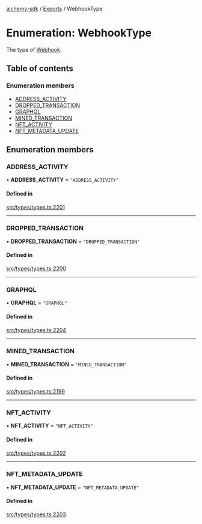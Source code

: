 [alchemy-sdk](../README.md) / [Exports](../modules.md) / WebhookType

# Enumeration: WebhookType

The type of [Webhook](../interfaces/Webhook.md).

## Table of contents

### Enumeration members

- [ADDRESS\_ACTIVITY](WebhookType.md#address_activity)
- [DROPPED\_TRANSACTION](WebhookType.md#dropped_transaction)
- [GRAPHQL](WebhookType.md#graphql)
- [MINED\_TRANSACTION](WebhookType.md#mined_transaction)
- [NFT\_ACTIVITY](WebhookType.md#nft_activity)
- [NFT\_METADATA\_UPDATE](WebhookType.md#nft_metadata_update)

## Enumeration members

### ADDRESS\_ACTIVITY

• **ADDRESS\_ACTIVITY** = `"ADDRESS_ACTIVITY"`

#### Defined in

[src/types/types.ts:2201](https://github.com/alchemyplatform/alchemy-sdk-js/blob/c7197b9/src/types/types.ts#L2201)

___

### DROPPED\_TRANSACTION

• **DROPPED\_TRANSACTION** = `"DROPPED_TRANSACTION"`

#### Defined in

[src/types/types.ts:2200](https://github.com/alchemyplatform/alchemy-sdk-js/blob/c7197b9/src/types/types.ts#L2200)

___

### GRAPHQL

• **GRAPHQL** = `"GRAPHQL"`

#### Defined in

[src/types/types.ts:2204](https://github.com/alchemyplatform/alchemy-sdk-js/blob/c7197b9/src/types/types.ts#L2204)

___

### MINED\_TRANSACTION

• **MINED\_TRANSACTION** = `"MINED_TRANSACTION"`

#### Defined in

[src/types/types.ts:2199](https://github.com/alchemyplatform/alchemy-sdk-js/blob/c7197b9/src/types/types.ts#L2199)

___

### NFT\_ACTIVITY

• **NFT\_ACTIVITY** = `"NFT_ACTIVITY"`

#### Defined in

[src/types/types.ts:2202](https://github.com/alchemyplatform/alchemy-sdk-js/blob/c7197b9/src/types/types.ts#L2202)

___

### NFT\_METADATA\_UPDATE

• **NFT\_METADATA\_UPDATE** = `"NFT_METADATA_UPDATE"`

#### Defined in

[src/types/types.ts:2203](https://github.com/alchemyplatform/alchemy-sdk-js/blob/c7197b9/src/types/types.ts#L2203)
